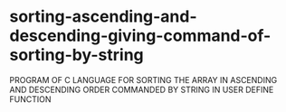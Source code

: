 # sorting-ascending-and-descending-giving-command-of-sorting-by-string
PROGRAM OF C LANGUAGE FOR SORTING THE ARRAY IN ASCENDING AND DESCENDING ORDER COMMANDED BY STRING IN USER DEFINE FUNCTION
